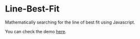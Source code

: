 # Line-Best-Fit
Mathematically searching for the line of best fit using Javascript. 

You can check the demo <a href ="https://ihiaadj.github.io/Line-Best-Fit/" >here</a>. 
